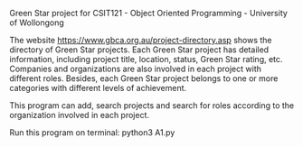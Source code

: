 Green Star project for CSIT121 - Object Oriented Programming - University of Wollongong

The website https://www.gbca.org.au/project-directory.asp shows the directory of Green Star
projects. Each Green Star project has detailed information, including project title,
location, status, Green Star rating, etc. Companies and organizations are also involved in each project
with different roles. Besides, each Green Star project belongs to one or more categories with different
levels of achievement.

This program can add, search projects and search for roles according to the organization involved in each project.

Run this program on terminal: python3 A1.py
